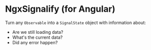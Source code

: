 # NgxSignalify (for Angular)

Turn any `Observable` into a `SignalState` object with information about:
- Are we still loading data?
- What's the current data?
- Did any error happen?
